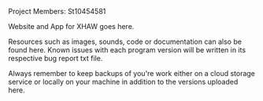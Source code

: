 Project Members: 
St10454581


Website and App for XHAW goes here.

Resources such as images, sounds, code or documentation can also be found here.
Known issues with each program version will be written in its respective bug report txt file.

Always remember to keep backups of you're work either on a cloud storage service or locally on your machine in addition to the versions uploaded here.
